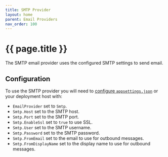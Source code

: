 ```yaml
---
title: SMTP Provider
layout: home
parent: Email Providers
nav_order: 100
---
```


# {{ page.title }}

The SMTP email provider uses the configured SMTP settings to send email.

## Configuration

To use the SMTP provider you will need to [configure `appsettings.json`](../configuring-application-settings.md) or your deployment host with:

- `EmailProvider` set to `Smtp`.
- `Smtp.Host` set to the SMTP host.
- `Smtp.Port` set to the SMTP port.
- `Smtp.EnableSsl` set to `true` to use SSL.
- `Smtp.User` set to the SMTP username.
- `Smtp.Password` set to the SMTP password.
- `Smtp.FromEmail` set to the email to use for outbound messages.
- `Smtp.FromDisplayName` set to the display name to use for outbound messages.
